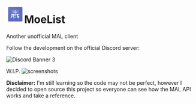 # ![app-icon](https://github.com/axiel7/MoeList/blob/master/app/src/main/res/mipmap-mdpi/ic_launcher.png)MoeList
Another unofficial MAL client

Follow the development on the official Discord server:

![Discord Banner 3](https://discordapp.com/api/guilds/741059285122940928/widget.png?style=banner3)

W.I.P.
![screenshots](https://user-images.githubusercontent.com/12379835/89779064-e5d22100-db0e-11ea-86fe-f45806758b7c.jpg)


**Disclaimer:** I'm still learning so the code may not be perfect, however I decided to open source this project so everyone can see how the MAL API works and take a reference.
